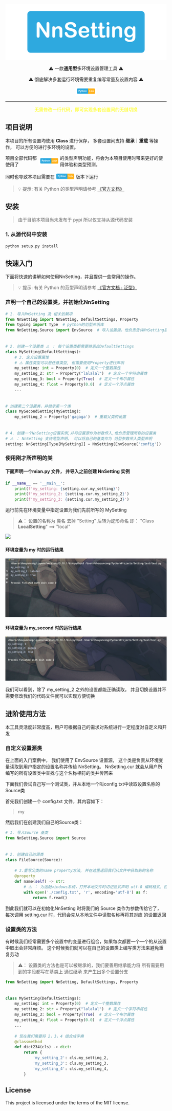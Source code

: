 <div align="center" >
<img src="./static/logo.png"/> 
    <p >⚠️  一款<b >通用型</b>多环境设置管理工具  ⚠️</p>
    <p >⚠️ 彻底解决多套运行环境需要重复编写常量及设置内容  ⚠️</p>
<img src="./static/pyhton_3.6.png" alt="">

</div>

<HR >
<p align="center" style="text-align: center;color: yellow">无需修改一行代码，即可实现多套设置间的无缝切换</p>

## 项目说明

本项目的所有设置均使用 **Class** 进行保存， 多套设置间支持 **继承**｜**重载** 等操作， 可以方便的进行多环境的设置。



<p style="display: flex;align-items: center">
项目全部代码都使用了
<img src="./static/pyhton_3.6.png" alt="">
的类型声明功能，将会为本项目使用时带来更好的使用体验和类型预测。
</p>

<p style="display: flex;align-items: center">
同时也导致本项目需要在<img src="./static/pyhton_3.6.png" alt="">版本下运行
</p>

> 💡 提示: 有关 Python 的类型声明请参考 <a href="https://docs.python.org/zh-cn/3/library/typing.html">《官方文档》</a>

## 安装

> 由于目前本项目尚未发布于 pypi 所以仅支持从源代码安装

### 1. 从源代码中安装

```bash
python setup.py install
```

## 快速入门

下面将快速的讲解如何使用NnSetting，并且提供一些常用的操作。
> 💡 提示: 有关 Python 的范型声明请参考 <a href="https://docs.python.org/zh-cn/3/library/typing.html#generics">《官方文档 : 泛型》</a>

### 声明一个自己的设置类，并初始化NnSetting

```python
# 1. 导入NnSetting 及 相关依赖项
from NnSetting import NnSetting, DefaultSettings, Property
from typing import Type  # python的范型声明库
from NnSetting.Source import EnvSource  # 导入设置源，他负责告诉NnSetting启用那个设置


# 2. 创建一个设置类 ⚠️ ： 每个设置类都需要继承自DefaultSettings
class MySetting(DefaultSettings):
    # 3. 定义设置属性
    # ⚠️ 属性类型可以是任意类型, 但需要使用Property进行声明
    my_setting: int = Property(0)  # 定义一个整数属性
    my_setting_2: str = Property("lalalal")  # 定义一个字符串属性
    my_setting_3: bool = Property(True)  # 定义一个布尔属性
    my_setting_4: float = Property(0.0)  # 定义一个浮点属性
    ...


# 创建第二个设置类，并继承第一个类
class MySecondSetting(MySetting):
    my_setting_2 = Property('gagaga')  # 重载父类的设置


# 4. 创建一个NnSetting设置实例,并将设置源作为参数传入,他负责管理所有的设置类
# ⚠️ ： NnSetting 支持范型声明， 可以将自己的基类作为 范型参数传入类型声明
setting: NnSetting[Type[MySetting]] = NnSetting(EnvSource('config'))
```

### 使用刚才所声明的类

#### 下面声明一个mian.py 文件， 并导入之前创建 NnSetting 实例

```python
if __name__ == '__main__':
    print(f'my_setting: {setting.cur.my_setting}')
    print(f'my_setting_2: {setting.cur.my_setting_2}')
    print(f'my_setting_3: {setting.cur.my_setting_3}')
```

运行前先在环境变量中指定设置为我们先前所写的 MySetting
> ⚠️： 设置的名称为 类名 去掉 "Setting" 后转为蛇形命名 即： "Class **LocalSetting**"  ==> "local"

![](./static/env_setting.png)

#### 环境变量为 my 时的运行结果

![](./static/result_1.png)

#### 环境变量为 my_second 时的运行结果

![](./static/result_2.png)

我们可以看到，除了 my_setting_2 之外的设置都能正确读取， 并且切换设置并不需要修改我们的代码文件就可以实现方便切换

## 进阶使用方法

本工具灵活度非常度高，用户可根据自己的需求对系统进行一定程度对自定义和开发

### 自定义设置源类

在上面的入门案例中， 我们使用了 EnvSource 设置源， 这个类是负责从环境变量读取到用户指定的设置名称并传给 NnSetting。 NnSetting.cur 就会从用户所编写的所有设置类中查找与这个名称相符的类并传回来

下面我们尝试自己写一个测试类，并从本地一个叫config.txt中读取设置名称的Source类

首先我们创建一个 config.txt 文件，其内容如下：
> my

然后我们在创建我们自己的Source类：

```python
# 1. 导入Source 基类
from NnSetting.Source import Source


# 2. 创建自己的源类
class FileSource(Source):

    # 3.重写父类的name property方法, 并在这里返回我们从文件中获取到的名称
    @property
    def name(self) -> str:
        # ⚠️ ： 为适配windows系统，打开本地文件时切记显式声明 utf-8 编码格式，否则可能会报错
        with open('./config.txt', 'r', encoding='utf-8') as f:
            return f.read()

```

到此我们就可以在初始化NnSetting 时将我们的 Source 类作为参数传给它了， 每次调用 setting.cur 时，代码会先从本地文件中读取名称再将其对应 的设置返回

### 设置类的方法

有时候我们经常需要多个设置中的变量进行组合，如果每次都要一个一个的从设置中取出会非常麻烦。 这个时候我们就可以在自己的设置类上编写类方法来避免重复劳动

> ⚠️： 设置类的方法也是可以被继承的，我们要善用继承能力将 所有需要用到的字段都写在基类上 通过继承 来产生出多个设置分支

```python
from NnSetting import NnSetting, DefaultSettings, Property


class MySetting(DefaultSettings):
    my_setting: int = Property(0)  # 定义一个整数属性
    my_setting_2: str = Property("lalalal")  # 定义一个字符串属性
    my_setting_3: bool = Property(True)  # 定义一个布尔属性
    my_setting_4: float = Property(0.0)  # 定义一个浮点属性
    ...

    # 现在我们需要将 2，3，4 组合成字典
    @classmethod
    def dict234(cls) -> dict:
        return {
            'my_setting_2': cls.my_setting_2,
            'my_setting_3': cls.my_setting_3,
            'my_setting_4': cls.my_setting_4,
        }
```


## License
This project is licensed under the terms of the MIT license.